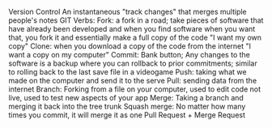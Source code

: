 Version Control 
An instantaneous "track changes" that merges multiple people's notes
GIT Verbs: 
Fork: a fork in a road; take pieces of software that have already been developed and when you find software when you want that, you fork it and essentially make a full copy of the code "I want my own copy" 
Clone: when you download a copy of the code from the internet "I want a copy on my computer" 
Commit: Bank button; Any changes to the software is a backup where you can rollback to prior commitments; similar to rolling back to the last save file in a videogame
Push: taking what we made on the computer and send it to the serve
Pull: sending data from the internet 
Branch: Forking from a file on your computer, used to edit code not live, used to test new aspects of your app 
Merge: Taking a branch and merging it back into the tree trunk
Squash merge: No matter how many times you commit, it will merge it as one 
Pull Request + Merge Request

